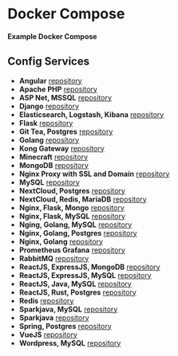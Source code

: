 # Docker Compose
#### Example Docker Compose

## Config Services
- **Angular** [repository](https://github.com/gilang-as/docker-compose/tree/main/angular)
- **Apache PHP** [repository](https://github.com/gilang-as/docker-compose/tree/main/apache-php)
- **ASP Net, MSSQL** [repository](https://github.com/gilang-as/docker-compose/tree/main/aspnet-mssql)
- **Django** [repository](https://github.com/gilang-as/docker-compose/tree/main/django)
- **Elasticsearch, Logstash, Kibana** [repository](https://github.com/gilang-as/docker-compose/tree/main/elasticsearch-logstash-kibana)
- **Flask** [repository](https://github.com/gilang-as/docker-compose/tree/main/flask)
- **Git Tea, Postgres** [repository](https://github.com/gilang-as/docker-compose/tree/main/gitea-postgres)
- **Golang** [repository](https://github.com/gilang-as/docker-compose/tree/main/golang)
- **Kong Gateway** [repository](https://github.com/gilang-as/docker-compose/tree/main/kong-gateway)
- **Minecraft** [repository](https://github.com/gilang-as/docker-compose/tree/main/minecraft)
- **MongoDB** [repository](https://github.com/gilang-as/docker-compose/tree/main/mongo)
- **Nginx Proxy with SSL and Domain** [repository](https://github.com/gilang-as/docker-compose/tree/main/multiple-domain-proxy-ssl)
- **MySQL** [repository](https://github.com/gilang-as/docker-compose/tree/main/mysql)
- **NextCloud, Postgres** [repository](https://github.com/gilang-as/docker-compose/tree/main/nextcloud-postgres)
- **NextCloud, Redis, MariaDB** [repository](https://github.com/gilang-as/docker-compose/tree/main/nextcloud-redis-mariadb)
- **Nginx, Flask, Mongo** [repository](https://github.com/gilang-as/docker-compose/tree/main/nginx-flask-mongo)
- **Nginx, Flask, MySQL** [repository](https://github.com/gilang-as/docker-compose/tree/main/nginx-flask-mysql)
- **Nging, Golang, MySQL** [repository](https://github.com/gilang-as/docker-compose/tree/main/nginx-golang-mysql)
- **Nginx, Golang, Postgres** [repository](https://github.com/gilang-as/docker-compose/tree/main/nginx-golang-postgres)
- **Nginx, Golang** [repository](https://github.com/gilang-as/docker-compose/tree/main/nginx-golang)
- **Prometheus Grafana** [repository](https://github.com/gilang-as/docker-compose/tree/main/prometheus-grafana)
- **RabbitMQ** [repository](https://github.com/gilang-as/docker-compose/tree/main/rabbit-mq)
- **ReactJS, ExpressJS, MongoDB** [repository](https://github.com/gilang-as/docker-compose/tree/main/react-express-mongodb)
- **ReactJS, ExpressJS, MySQL** [repository](https://github.com/gilang-as/docker-compose/tree/main/react-express-mysql)
- **ReactJS, Java, MySQL** [repository](https://github.com/gilang-as/docker-compose/tree/main/react-java-mysql)
- **ReactJS, Rust, Postgres** [repository](https://github.com/gilang-as/docker-compose/tree/main/react-rust-postgres)
- **Redis** [repository](https://github.com/gilang-as/docker-compose/tree/main/redis)
- **Sparkjava, MySQL** [repository](https://github.com/gilang-as/docker-compose/tree/main/sparkjava-mysql)
- **Sparkjava** [repository](https://github.com/gilang-as/docker-compose/tree/main/sparkjava)
- **Spring, Postgres** [repository](https://github.com/gilang-as/docker-compose/tree/main/spring-postgres)
- **VueJS** [repository](https://github.com/gilang-as/docker-compose/tree/main/vuejs)
- **Wordpress, MySQL** [repository](https://github.com/gilang-as/docker-compose/tree/main/wordpress-mysql)
